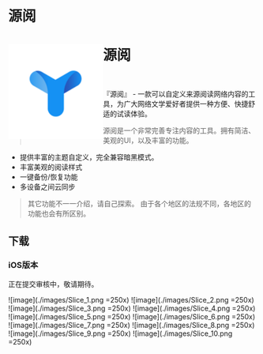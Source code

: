 # 源阅

<div>
  <img width="192" height="192" align="left" src="./images/Icon.png" alt="Yuedu"/>
  <h1>源阅</h1>
  <br>
  <p>『源阅』 - 一款可以自定义来源阅读网络内容的工具，为广大网络文学爱好者提供一种方便、快捷舒适的试读体验。</p>
</div>

> 源阅是一个非常完善专注内容的工具。拥有简洁、美观的UI，以及丰富的功能。

* 提供丰富的主题自定义，完全兼容暗黑模式。
* 丰富美观的阅读样式
* 一键备份/恢复功能
* 多设备之间云同步

> 其它功能不一一介绍，请自己探索。
> 由于各个地区的法规不同，各地区的功能也会有所区别。

## 下载

### iOS版本

正在提交审核中，敬请期待。

<!-- Appstore正式版： [AppStore](https://apps.apple.com/cn/app/%E6%BA%90%E9%98%85%E8%AF%BB/id1561787704)

TF测试版： [testflight版本](https://testflight.apple.com/join/2Svrtr9y) -->

![image](./images/Slice_1.png =250x)
![image](./images/Slice_2.png =250x)
![image](./images/Slice_3.png =250x)
![image](./images/Slice_4.png =250x)
![image](./images/Slice_5.png =250x)
![image](./images/Slice_6.png =250x)
![image](./images/Slice_7.png =250x)
![image](./images/Slice_8.png =250x)
![image](./images/Slice_9.png =250x)
![image](./images/Slice_10.png =250x)

